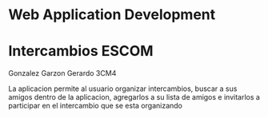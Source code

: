 # Web Application Development
# Intercambios ESCOM
Gonzalez Garzon Gerardo 3CM4

La aplicacion permite al usuario organizar intercambios, buscar a sus amigos dentro de la aplicacion, agregarlos a su lista de amigos e invitarlos a participar en el intercambio que se esta organizando
